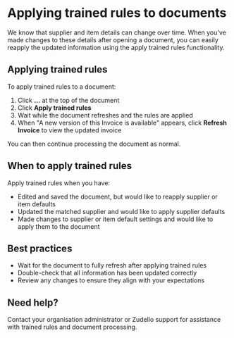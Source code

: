 # Applying trained rules to documents

We know that supplier and item details can change over time. When you've made changes to these details after opening a document, you can easily reapply the updated information using the apply trained rules functionality.

## Applying trained rules

To apply trained rules to a document:

1. Click **...** at the top of the document
2. Click **Apply trained rules**
3. Wait while the document refreshes and the rules are applied
4. When "A new version of this Invoice is available" appears, click **Refresh Invoice** to view the updated invoice

You can then continue processing the document as normal.

## When to apply trained rules

Apply trained rules when you have:

- Edited and saved the document, but would like to reapply supplier or item defaults
- Updated the matched supplier and would like to apply supplier defaults
- Made changes to supplier or item default settings and would like to apply them to the document

## Best practices

- Wait for the document to fully refresh after applying trained rules
- Double-check that all information has been updated correctly
- Review any changes to ensure they align with your expectations

## Need help?

Contact your organisation administrator or Zudello support for assistance with trained rules and document processing.